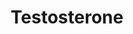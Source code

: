 ---
title: Testosterone
crosslinks:
- steroids
- Fitness
- keto
- NoFap
- ketogains
- kratom
- leangains
- gainit
- me_irl
- nattyorjuice
- powerlifting
- ftm
- Steroidsourcetalk
- AskMenOver30
- socialanxiety
- sysadmin
- Supplements
- test
---